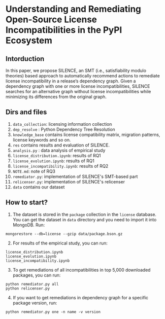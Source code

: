 # Understanding and Remediating Open-Source License Incompatibilities in the PyPI Ecosystem

## Intorduction
In this paper, we propose SILENCE, an SMT
(i.e., satisfiability modulo theories) based approach to automatically recommend actions to remediate license incompatibility in a release’s dependency graph. Given a dependency graph
with one or more license incompatibilities, SILENCE searches for an alternative graph without license incompatibilities while minimizing its differences from the original graph.



## Dirs and files
1. `data_collection`: licensing information collection
2. `dep_resolve` : Python Dependency Tree Resolution
3. `knowledge_base` contains license compatibility matrix, migration patterns, license keywords and so on.
4. `res` contains results and evaluation of SILENCE.
5. `analysis.py` : data analysis of empirical study
6. `license_distribution.ipynb`: results of RQ1
7. `license_evolution.ipynb`: results of RQ1
8. `license_incompatibility.ipynb`: results of RQ2
9. `NOTE.md`: note of RQ3
9. `remediator.py`: implementation of SILENCE's SMT-based part
10. `relicenser.py`: implementation of SILENCE's relicenser
11. `data` contains our dataset


## How to start?

1. The dataset is stored in the `package` collection in the `license` database. You can get the dataset in `data` directory and you need to import it into MongoDB. Run:
```
mongorestore --db=license --gzip data/package.bson.gz
```

2. For results of the empirical study, you can run:
```
license_distribution.ipynb
license_evolution.ipynb
license_incompatibility.ipynb
```

3. To get remediations of all incompatibilities in top 5,000 downloaded packages, you can run:
```
python remediator.py all
python relicenser.py
```

4. If you want to get remediations in dependency graph for a specific package version, run:
```
python remediator.py one -n name -v version
```
